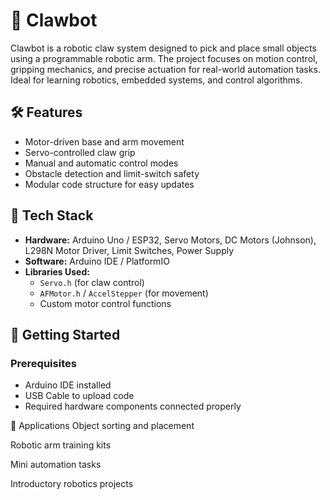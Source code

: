 # 🤖 Clawbot

Clawbot is a robotic claw system designed to pick and place small objects using a programmable robotic arm. The project focuses on motion control, gripping mechanics, and precise actuation for real-world automation tasks. Ideal for learning robotics, embedded systems, and control algorithms.


## 🛠️ Features

- Motor-driven base and arm movement
- Servo-controlled claw grip
- Manual and automatic control modes
- Obstacle detection and limit-switch safety
- Modular code structure for easy updates

## 🧰 Tech Stack

- **Hardware:** Arduino Uno / ESP32, Servo Motors, DC Motors (Johnson), L298N Motor Driver, Limit Switches, Power Supply
- **Software:** Arduino IDE / PlatformIO
- **Libraries Used:** 
  - `Servo.h` (for claw control)
  - `AFMotor.h` / `AccelStepper` (for movement)
  - Custom motor control functions

## 🚀 Getting Started

### Prerequisites

- Arduino IDE installed
- USB Cable to upload code
- Required hardware components connected properly


🎯 Applications
Object sorting and placement

Robotic arm training kits

Mini automation tasks

Introductory robotics projects
